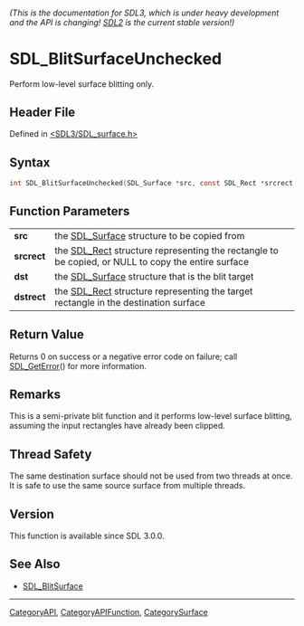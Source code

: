 ###### (This is the documentation for SDL3, which is under heavy development and the API is changing! [SDL2](https://wiki.libsdl.org/SDL2/) is the current stable version!)
# SDL_BlitSurfaceUnchecked

Perform low-level surface blitting only.

## Header File

Defined in [<SDL3/SDL_surface.h>](https://github.com/libsdl-org/SDL/blob/main/include/SDL3/SDL_surface.h)

## Syntax

```c
int SDL_BlitSurfaceUnchecked(SDL_Surface *src, const SDL_Rect *srcrect, SDL_Surface *dst, const SDL_Rect *dstrect);

```

## Function Parameters

|                 |                                                                                                                |
| --------------- | -------------------------------------------------------------------------------------------------------------- |
| **src**         | the [SDL_Surface](SDL_Surface) structure to be copied from                                                     |
| **srcrect**     | the [SDL_Rect](SDL_Rect) structure representing the rectangle to be copied, or NULL to copy the entire surface |
| **dst**         | the [SDL_Surface](SDL_Surface) structure that is the blit target                                               |
| **dstrect**     | the [SDL_Rect](SDL_Rect) structure representing the target rectangle in the destination surface                |

## Return Value

Returns 0 on success or a negative error code on failure; call
[SDL_GetError](SDL_GetError)() for more information.

## Remarks

This is a semi-private blit function and it performs low-level surface
blitting, assuming the input rectangles have already been clipped.

## Thread Safety

The same destination surface should not be used from two threads at once. It is safe to use the same source surface from multiple threads.

## Version

This function is available since SDL 3.0.0.

## See Also

- [SDL_BlitSurface](SDL_BlitSurface)

----
[CategoryAPI](CategoryAPI), [CategoryAPIFunction](CategoryAPIFunction), [CategorySurface](CategorySurface)

